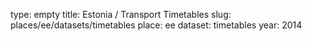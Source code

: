 type: empty
title: Estonia / Transport Timetables
slug: places/ee/datasets/timetables
place: ee
dataset: timetables
year: 2014
